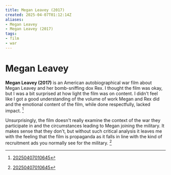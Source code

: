 ```yaml
---
title: Megan Leavey (2017)
created: 2025-04-07T01:12:14Z
aliases:
- Megan Leavey
- Megan Leavey (2017)
tags:
- film
- war
---
```


# Megan Leavey

**Megan Leavey (2017)** is an American autobiographical war film about Megan Leavey and her bomb-sniffing dox Rex. I thought the film was okay, but I was a bit surprised at how light the film was on content. I didn't feel like I got a good understanding of the volume of work Megan and Rex did and the emotional content of the film, while done respectfully, lacked impact. [^1]

Unsurprisingly, the film doesn't really examine the context of the war they participate in and the circumstances leading to Megan joining the military. It makes sense that they don't, but without such critical analysis it leaves me with the feeling that the film is propaganda as it falls in line with the kind of recruitment ads you normally see for the military. [^1]

[^1]: [20250407010645](../entries/20250407010645.md)

